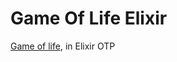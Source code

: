 # Game Of Life Elixir

[Game of life](https://en.wikipedia.org/wiki/Conway%27s_Game_of_Life), in Elixir OTP
